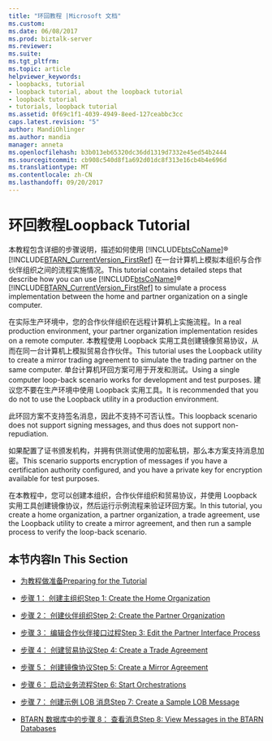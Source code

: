 ```yaml
---
title: "环回教程 |Microsoft 文档"
ms.custom: 
ms.date: 06/08/2017
ms.prod: biztalk-server
ms.reviewer: 
ms.suite: 
ms.tgt_pltfrm: 
ms.topic: article
helpviewer_keywords:
- loopbacks, tutorial
- loopback tutorial, about the loopback tutorial
- loopback tutorial
- tutorials, loopback tutorial
ms.assetid: 0f69c1f1-4039-4949-8eed-127ceabbc3cc
caps.latest.revision: "5"
author: MandiOhlinger
ms.author: mandia
manager: anneta
ms.openlocfilehash: b3b013eb65320dc36dd1319d7332e45ed54b2444
ms.sourcegitcommit: cb908c540d8f1a692d01dc8f313e16cb4b4e696d
ms.translationtype: MT
ms.contentlocale: zh-CN
ms.lasthandoff: 09/20/2017
---
```

# <a name="loopback-tutorial"></a><span data-ttu-id="246ad-102">环回教程</span><span class="sxs-lookup"><span data-stu-id="246ad-102">Loopback Tutorial</span></span>
<span data-ttu-id="246ad-103">本教程包含详细的步骤说明，描述如何使用 [!INCLUDE[btsCoName](../../includes/btsconame-md.md)]® [!INCLUDE[BTARN_CurrentVersion_FirstRef](../../includes/btarn-currentversion-firstref-md.md)] 在一台计算机上模拟本组织与合作伙伴组织之间的流程实施情况。</span><span class="sxs-lookup"><span data-stu-id="246ad-103">This tutorial contains detailed steps that describe how you can use [!INCLUDE[btsCoName](../../includes/btsconame-md.md)]® [!INCLUDE[BTARN_CurrentVersion_FirstRef](../../includes/btarn-currentversion-firstref-md.md)] to simulate a process implementation between the home and partner organization on a single computer.</span></span>  
  
 <span data-ttu-id="246ad-104">在实际生产环境中，您的合作伙伴组织在远程计算机上实施流程。</span><span class="sxs-lookup"><span data-stu-id="246ad-104">In a real production environment, your partner organization implementation resides on a remote computer.</span></span> <span data-ttu-id="246ad-105">本教程使用 Loopback 实用工具创建镜像贸易协议，从而在同一台计算机上模拟贸易合作伙伴。</span><span class="sxs-lookup"><span data-stu-id="246ad-105">This tutorial uses the Loopback utility to create a mirror trading agreement to simulate the trading partner on the same computer.</span></span> <span data-ttu-id="246ad-106">单台计算机环回方案可用于开发和测试。</span><span class="sxs-lookup"><span data-stu-id="246ad-106">Using a single computer loop-back scenario works for development and test purposes.</span></span> <span data-ttu-id="246ad-107">建议您不要在生产环境中使用 Loopback 实用工具。</span><span class="sxs-lookup"><span data-stu-id="246ad-107">It is recommended that you do not to use the Loopback utility in a production environment.</span></span>  
  
 <span data-ttu-id="246ad-108">此环回方案不支持签名消息，因此不支持不可否认性。</span><span class="sxs-lookup"><span data-stu-id="246ad-108">This loopback scenario does not support signing messages, and thus does not support non-repudiation.</span></span>  
  
 <span data-ttu-id="246ad-109">如果配置了证书颁发机构，并拥有供测试使用的加密私钥，那么本方案支持消息加密。</span><span class="sxs-lookup"><span data-stu-id="246ad-109">This scenario supports encryption of messages if you have a certification authority configured, and you have a private key for encryption available for test purposes.</span></span>  
  
 <span data-ttu-id="246ad-110">在本教程中，您可以创建本组织，合作伙伴组织和贸易协议，并使用 Loopback 实用工具创建镜像协议，然后运行示例流程来验证环回方案。</span><span class="sxs-lookup"><span data-stu-id="246ad-110">In this tutorial, you create a home organization, a partner organization, a trade agreement, use the Loopback utility to create a mirror agreement, and then run a sample process to verify the loop-back scenario.</span></span>  
  
## <a name="in-this-section"></a><span data-ttu-id="246ad-111">本节内容</span><span class="sxs-lookup"><span data-stu-id="246ad-111">In This Section</span></span>  
  
-   [<span data-ttu-id="246ad-112">为教程做准备</span><span class="sxs-lookup"><span data-stu-id="246ad-112">Preparing for the Tutorial</span></span>](../../adapters-and-accelerators/accelerator-rosettanet/preparing-for-the-tutorial.md)  
  
-   [<span data-ttu-id="246ad-113">步骤 1： 创建主组织</span><span class="sxs-lookup"><span data-stu-id="246ad-113">Step 1: Create the Home Organization</span></span>](../../adapters-and-accelerators/accelerator-rosettanet/step-1-create-the-home-organization.md)  
  
-   [<span data-ttu-id="246ad-114">步骤 2： 创建伙伴组织</span><span class="sxs-lookup"><span data-stu-id="246ad-114">Step 2: Create the Partner Organization</span></span>](../../adapters-and-accelerators/accelerator-rosettanet/step-2-create-the-partner-organization.md)  
  
-   [<span data-ttu-id="246ad-115">步骤 3： 编辑合作伙伴接口过程</span><span class="sxs-lookup"><span data-stu-id="246ad-115">Step 3: Edit the Partner Interface Process</span></span>](../../adapters-and-accelerators/accelerator-rosettanet/step-3-edit-the-partner-interface-process.md)  
  
-   [<span data-ttu-id="246ad-116">步骤 4： 创建贸易协议</span><span class="sxs-lookup"><span data-stu-id="246ad-116">Step 4: Create a Trade Agreement</span></span>](../../adapters-and-accelerators/accelerator-rosettanet/step-4-create-a-trade-agreement.md)  
  
-   [<span data-ttu-id="246ad-117">步骤 5： 创建镜像协议</span><span class="sxs-lookup"><span data-stu-id="246ad-117">Step 5: Create a Mirror Agreement</span></span>](../../adapters-and-accelerators/accelerator-rosettanet/step-5-create-a-mirror-agreement.md)  
  
-   [<span data-ttu-id="246ad-118">步骤 6： 启动业务流程</span><span class="sxs-lookup"><span data-stu-id="246ad-118">Step 6: Start Orchestrations</span></span>](../../adapters-and-accelerators/accelerator-rosettanet/step-6-start-orchestrations.md)  
  
-   [<span data-ttu-id="246ad-119">步骤 7： 创建示例 LOB 消息</span><span class="sxs-lookup"><span data-stu-id="246ad-119">Step 7: Create a Sample LOB Message</span></span>](../../adapters-and-accelerators/accelerator-rosettanet/step-7-create-a-sample-lob-message.md)  
  
-   [<span data-ttu-id="246ad-120">BTARN 数据库中的步骤 8： 查看消息</span><span class="sxs-lookup"><span data-stu-id="246ad-120">Step 8: View Messages in the BTARN Databases</span></span>](../../adapters-and-accelerators/accelerator-rosettanet/step-8-view-messages-in-the-btarn-databases.md)